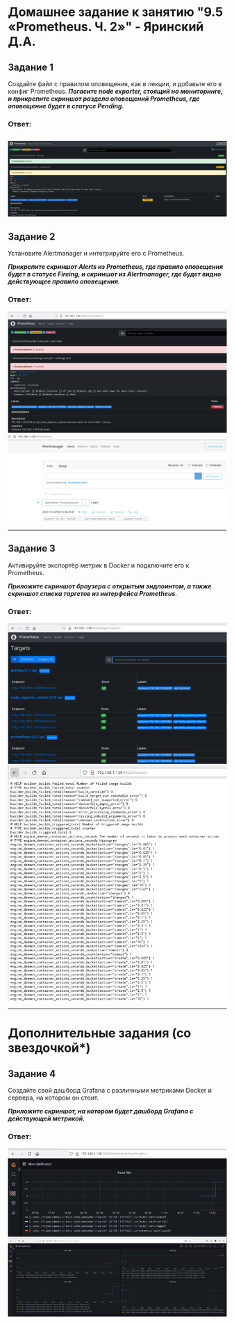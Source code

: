 # Домашнее задание к занятию "9.5 «Prometheus. Ч. 2»" - Яринский Д.А.


## Задание 1

Создайте файл с правилом оповещения, как в лекции, и добавьте его в конфиг Prometheus.
***Погасите node exporter, стоящий на мониторинге, и прикрепите скриншот раздела оповещений Prometheus, где оповещение будет в статусе Pending.***

### Ответ:

![](img/p1.png)
---

## Задание 2

Установите Alertmanager и интегрируйте его с Prometheus.

***Прикрепите скриншот Alerts из Prometheus, где правило оповещения будет в статусе Fireing, и скриншот из Alertmanager, где будет видно действующее правило оповещения.***

### Ответ:

![](img/p4.png)
![](img/p2.png)

---

## Задание 3

Активируйте экспортёр метрик в Docker и подключите его к Prometheus.

***Приложите скриншот браузера с открытым эндпоинтом, а также скриншот списка таргетов из интерфейса Prometheus.***

### Ответ:

![](img/dc1.png)
![](img/dc2.png)

---

# Дополнительные задания (со звездочкой*)

## Задание 4

Создайте свой дашборд Grafana с различными метриками Docker и сервера, на котором он стоит.

***Приложите скриншот, на котором будет дашборд Grafana с действующей метрикой.***

### Ответ:

![](img/dc3.png)
![](img/dc4.png)